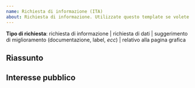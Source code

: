 ```yaml
---
name: Richiesta di informazione (ITA)
about: Richiesta di informazione. Utilizzate questo template se volete comunicare in Italiano
---
```


<!--
Grazie per aver mostrato interesse in questo repo.
Da sapere prima di aprire issue:
- Questo lavoro è svolto con puro scopo informativo
- Saranno accettate issue relativi a:
  - richieste di informazione
  - richiesta di dati
  - suggerimenti di miglioramento dei docmenti, metadati del repo, dashboard grafica, ecc

Prima di aprire un'issue:
  - Fate una breve ricerca degli issue già creati (incluso issue già chiusi) per convincersi che la vostra richiesta non è stata  ancora fatta
  - Sarà apprezzato una spiegazione di come la vostra richiesta beneficierà l'interesse pubblico di questo repo
  - Cancellare il testo sopra
-->

**Tipo di richiesta**: <!-- eliminare tutti non-relativi --> richiesta di informazione | richiesta di dati | suggerimento di miglioramento (documentazione, label, _ecc_) | relativo alla pagina grafica

## Riassunto

<!--
Scrivi qui il riassunto della richiesta.
-->

## Interesse pubblico

<!-- Spiegate in che modo questa richiesta beneficierà l'interesse pubblico -->
